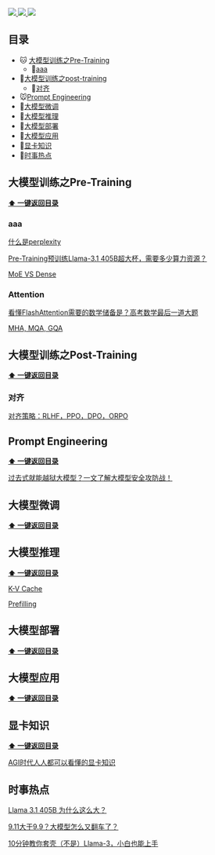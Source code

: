 <p> 
<a href="https://github.com/luhengshiwo/LLMForEverybody/blob/main/pic/common/svg/wechat.png"> <img src="https://github.com/luhengshiwo/LLMForEverybody/blob/main/pic/common/svg/wechat.svg" > </a>
<a href="https://www.zhihu.com/people/lu-heng-45-95"> <img src="https://github.com/luhengshiwo/LLMForEverybody/blob/main/pic/common/svg/zhihu.svg"> </a>
<a href="https://blog.csdn.net/qq_25295605?spm=1011.2415.3001.5343"> <img src="https://github.com/luhengshiwo/LLMForEverybody/blob/main/pic/common/svg/csdn.svg"> </a>
</p> 


## 目录

- 🐱 [大模型训练之Pre-Training](#大模型训练之Pre-Training)
  - 🐼[aaa](#aaa)
- 🐶[大模型训练之post-training](#大模型训练之Post-Training)
  - 🐹[对齐](#对齐)
- 🐭[Prompt Engineering](#Prompt-Engineering)
- 🐯[大模型微调](#大模型微调)
- 🐻[大模型推理](#大模型推理)
- 🐨[大模型部署](#大模型部署)
- 🦁[大模型应用](#大模型应用)
- 🐘[显卡知识](#显卡知识)
- 🐳[时事热点](#时事热点)



## 大模型训练之Pre-Training

**[⬆ 一键返回目录](#目录)** 

### aaa

[什么是perplexity](url)

[Pre-Training预训练Llama-3.1 405B超大杯，需要多少算力资源？](url)

[MoE VS Dense](url)

### Attention

[看懂FlashAttention需要的数学储备是？高考数学最后一道大题](url)

[MHA, MQA, GQA](url)

## 大模型训练之Post-Training

**[⬆ 一键返回目录](#目录)**

### 对齐

[对齐策略：RLHF，PPO，DPO，ORPO](url)

## Prompt Engineering
**[⬆ 一键返回目录](#目录)**

[过去式就能越狱大模型？一文了解大模型安全攻防战！](url)

## 大模型微调

**[⬆ 一键返回目录](#目录)**

## 大模型推理

**[⬆ 一键返回目录](#目录)**

[K-V Cache](url)

[Prefilling](url)


## 大模型部署

**[⬆ 一键返回目录](#目录)**

## 大模型应用

**[⬆ 一键返回目录](#目录)**


## 显卡知识

**[⬆ 一键返回目录](#目录)**

[AGI时代人人都可以看懂的显卡知识](url)

## 时事热点

[Llama 3.1 405B 为什么这么大？](url)

[9.11大于9.9？大模型怎么又翻车了？](url)

[10分钟教你套壳（不是）Llama-3，小白也能上手](url)

